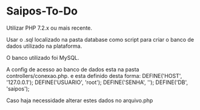 # Saipos-To-Do


Utilizar PHP 7.2.x ou mais recente.

Usar o .sql localizado na pasta database como script para criar o banco de dados utilizado na plataforma.

O banco utilizado foi MySQL.

A config de acesso ao banco de dados esta na pasta controllers/conexao.php.
e esta definido desta forma:
DEFINE('HOST', '127.0.0.1');
DEFINE('USUARIO', 'root');
DEFINE('SENHA', '');
DEFINE('DB', 'saipos');

Caso haja necessidade alterar estes dados no arquivo.php
  

